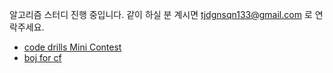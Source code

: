 알고리즘 스터디 진행 중입니다.
같이 하실 분 계시면 tjdgnsqn133@gmail.com 로 연락주세요.

- [code drills Mini Contest](https://recommender.codedrills.io/profile?handles=tjdgnsqn3)
- [boj for cf](https://www.acmicpc.net/problemset?sort=random_desc&solvedac_option=xz%2Cxn&submit=fa%2Cus&tier=6%2C7%2C8%2C9%2C10%2C11%2C12%2C13%2C14%2C15%2C16&style=cs&style_if=nand&algo=109%2C128%2C33%2C12%2C25&algo_if=or&open=1)
